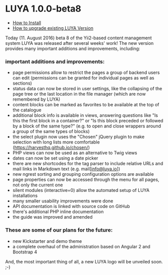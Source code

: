 # LUYA 1.0.0-beta8

+ [How to Install](https://luya.io/guide/install)
+ [How to upgrade existing LUYA Version](https://luya.io/guide/install-upgrade)

Today (11. August 2016) beta 8 of the Yii2-based content management system LUYA was released after several weeks' work! The new version provides many important additions and improvements, including:

### important additions and improvements:

- page permissions allow to restrict the pages a group of backend users can edit (permissions can be granted for individual pages as well as sections)
- status data can now be stored in user settings, like the collapsing of the page tree or the last location in the file manager (which are now remembered by LUYA)
- content blocks can be marked as favorites to be available at the top of the catalogue
- additional block info is available in views, answering questions like "Is this the first block in a container?" or "Is this block preceded or followed by a block of the same type?" (e.g. to open and close wrappers around a group of the same types of blocks)
- the select plugin now uses the "Chosen" jQuery plugin to make selection with long lists more comfortable (https://harvesthq.github.io/chosen/)
- PHP views can now be used as an alternative to Twig views
- dates can now be set using a date picker
- there are new shortcodes for the tag parser to include relative URLs and mail links in Markdown text (e.g. mail[info@luya.io])
- new ngrest sorting and grouping configuration options are available
- page properties can now be accessed through the menu for all pages, not only the current one
- silent modules (interactive=0) allow the automated setup of LUYA installations
- many smaller usability improvements were done
- API documentation is linked with source code on GitHub
- there's additional PHP inline documentation
- the guide was improved and amended

### These are some of our plans for the future:

- new Kickstarter and demo theme
- a complete overhaul of the administration based on Angular 2 and Bootstrap 4

And, the most important thing of all, a new LUYA logo will be unveiled soon.  ;-)
